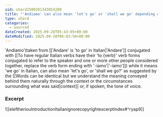 ```yaml
---
uid: shard2509281343054280
title: "'Andiamo' can also mean 'let's go' or 'shall we go' depending on context or voice"
type: shard
categories:
  - sourced
dateCreated: 2025-09-28T05:43:05+00:00
dateModified: 2025-09-28T06:03:50+00:00
---
```

'Andiamo'(taken from [['Andare' is 'to go' in Italian|'Andare']] conjugated with [[To have regular Italian verbs have their 'to {verb}' verb forms conjugated to refer to the speaker and one or more other people considered together, replace the verb form ending with '-iamo'|'-iamo']]) while it means 'we go' in Italian, can also mean 'let's go', or 'shall we go?' as suggested by the [[Words can be identical but we understand the meaning conveyed behind them naturally through the context or the circumstances surrounding what was said|context]] or, if spoken, the tone of voice. 
### Excerpt
![[eleftheriouIntroductionItalianignorecopyrightexcerptindex#^ryap9]]
